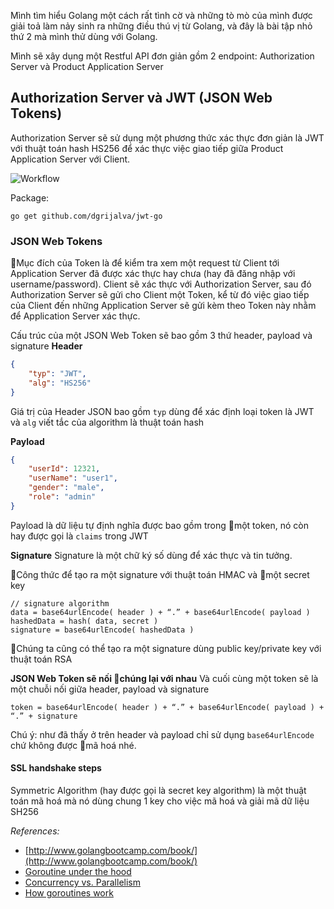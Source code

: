 Mình tìm hiểu Golang một cách rất tình cờ và những tò mò của mình được giải toả làm nảy sinh ra những điều thú vị từ Golang, và đây là bài tập nhỏ thứ 2 mà mình thử dùng với Golang.

Mình sẽ xây dụng một Restful API đơn giản gồm 2 endpoint: Authorization Server và Product Application Server

## Authorization Server và JWT (JSON Web Tokens) 
Authorization Server sẽ sử dụng một phương thức xác thực đơn giản là JWT với thuật toán hash HS256 để xác thực việc giao tiếp giữa Product Application Server với Client.

![Workflow](http://localhost:8080/storage/article/2019/client-credentials-grant.png)

Package:
```
go get github.com/dgrijalva/jwt-go
```

### JSON Web Tokens
Mục đích của Token là để kiểm tra xem một request từ Client tới Application Server đã được xác thực hay chưa (hay đã đăng nhập với username/password). 
Client sẽ xác thực với Authorization Server, sau đó Authorization Server sẽ gửi cho Client một Token, kể từ đó việc giao tiếp của Client đến những Application Server sẽ gửi kèm theo Token này nhằm để Application Server xác thực.

Cấu trúc của một JSON Web Token sẽ bao gồm 3 thứ header, payload và signature
**Header** 
```json
{
    "typ": "JWT",
    "alg": "HS256"
}
```
Giá trị của Header JSON bao gồm `typ` dùng để xác định loại token là JWT và `alg` viết tắc của algorithm là thuật toán hash

**Payload**
```json
{
    "userId": 12321,
    "userName": "user1",
    "gender": "male",
    "role": "admin"
}
```
Payload là dữ liệu tự định nghĩa được bao gồm trong một token, nó còn hay được gọi là `claims` trong JWT

**Signature**
Signature là một chữ ký số dùng để xác thực và tin tưởng.

Công thức để tạo ra một signature với thuật toán HMAC và một secret key
```
// signature algorithm
data = base64urlEncode( header ) + “.” + base64urlEncode( payload )
hashedData = hash( data, secret )
signature = base64urlEncode( hashedData )
```
Chúng ta cũng có thể tạo ra một signature dùng public key/private key với thuật toán RSA

**JSON Web Token sẽ nối chúng lại với nhau**
Và cuối cùng một token sẽ là một chuỗi nối giữa header, payload và signature
```
token = base64urlEncode( header ) + “.” + base64urlEncode( payload ) + “.” + signature
```

Chú ý: như đã thấy ở trên header và payload chỉ sử dụng `base64urlEncode` chứ không được mã hoá nhé.

#### SSL handshake steps

Symmetric Algorithm (hay được gọi là secret key algorithm) là một thuật toán mã hoá mà nó dùng chung 1 key cho việc mã hoá và giải mã dữ liệu
SH256

*References:*

* [http://www.golangbootcamp.com/book/](http://www.golangbootcamp.com/book/)
* [Goroutine under the hood](https://devblog.dwarvesf.com/post/go-routine-under-the-hood/)
* [Concurrency vs. Parallelism](https://howtodoinjava.com/java/multi-threading/concurrency-vs-parallelism/)
* [How goroutines work](https://blog.nindalf.com/posts/how-goroutines-work/)